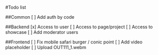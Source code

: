 #Todo list

##Common
[ ] Add auth by code

##Backend
[x] Access to user
[ ] Access to page/project
[ ] Access to showcase
[ ] Add moderator users

##Frontend
[ ] Fix mobile safari burger / conic point
[ ] Add video placeholder
[ ] Upload OUT111_1.webm